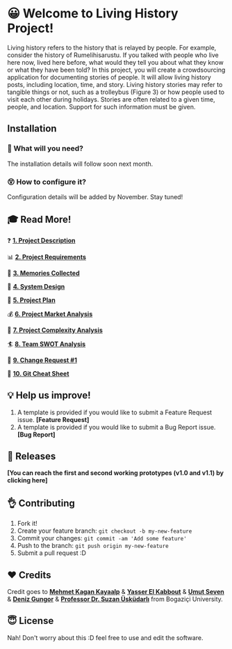 # :grinning: Welcome to Living History Project!

Living history refers to the history that is relayed by people. For example, consider the history of Rumelihisarustu. If you talked with people who live here now, lived here before, what would they tell you about what they know or what they have been told? In this project, you will create a crowdsourcing application for documenting stories of people. It will allow living history posts, including location, time, and story. Living history stories may refer to tangible things or not, such as a trolleybus (Figure 3) or how people used to visit each other during holidays. Stories are often related to a given time, people, and location. Support for such information must be given.

## Installation

### :wrench: What will you need?
The installation details will follow soon next month.



### :dizzy_face: How to configure it?
Configuration details will be added by November. Stay tuned!


## :mortar_board: Read More!

:question: **[1. Project Description](https://github.com/swe-ms-boun/2018fall-swe574-g2/wiki/1.-Project-Description)**

:bar_chart: **[2. Project Requirements](https://github.com/swe-ms-boun/2018fall-swe574-g2/wiki/2.-Project-Requirements-RSD)**

:love_letter: **[3. Memories Collected](https://github.com/swe-ms-boun/2018fall-swe574-g2/wiki/3.-Memories-Collected)**

:art: **[4. System Design]()**

:dart: **[5. Project Plan]()**

:moneybag: **[6. Project Market Analysis]()**

:rocket: **[7. Project Complexity Analysis]()**

:surfer: **[8. Team SWOT Analysis]()**

:scroll:  **[ 9. Change Request #1]()**


  📑 **[ 10. Git Cheat Sheet]()**



## :bulb: Help us improve!

1. A template is provided if you would like to submit a Feature Request issue.  **[Feature Request]**
2. A template is provided if you would like to submit a Bug Report issue. **[Bug Report]**


## :round_pushpin: Releases
**[You can reach the first and second working prototypes (v1.0 and v1.1) by clicking here]**




## :ok_hand: Contributing

1. Fork it!
2. Create your feature branch: `git checkout -b my-new-feature`
3. Commit your changes: `git commit -am 'Add some feature'`
4. Push to the branch: `git push origin my-new-feature`
5. Submit a pull request :D


## :hearts: Credits

Credit goes to **[Mehmet Kagan Kayaalp](https://www.linkedin.com/in/mehmet-ka%C4%9Fan-kayaalp/)** & **[Yasser El Kabbout](https://www.linkedin.com/in/yasserkabbout/)** & **[Umut Seven](https://www.linkedin.com/in/umut-seven-03a459107/)** & **[Deniz Gungor](https://www.linkedin.com/in/deniz-gungor-736a179a/)** & **[Professor Dr. Suzan Üsküdarlı](https://www.linkedin.com/in/suzanuskudarli/)** from Bogaziçi University.

## :innocent: License

Nah! Don't worry about this :D feel free to use and edit the software.

